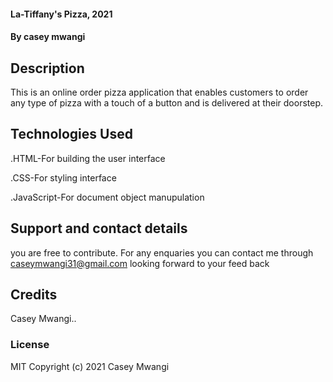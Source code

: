 #### La-Tiffany's Pizza, 2021

#### By casey mwangi

## Description
This is an online order pizza  application that enables customers to order any type of pizza with a touch of a button and is delivered at their doorstep.

## Technologies Used

.HTML-For building the user interface

.CSS-For styling interface

.JavaScript-For document object manupulation

## Support and contact details

you are free to contribute.
For any enquaries you can contact me through caseymwangi31@gmail.com 
looking forward to your feed back

## Credits
Casey Mwangi..

### License
MIT Copyright (c) 2021 Casey Mwangi
